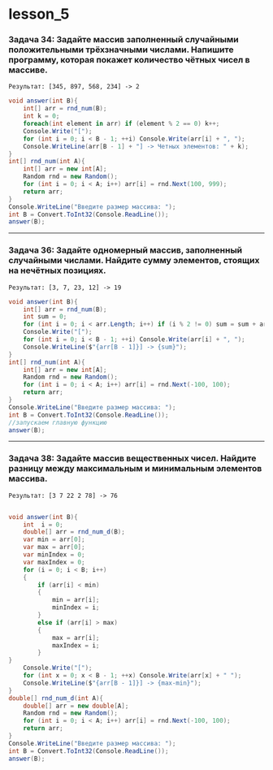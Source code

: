 # lesson_5
###  Задача 34: Задайте массив заполненный случайными положительными трёхзначными числами. Напишите программу, которая покажет количество чётных чисел в массиве.
`Результат: [345, 897, 568, 234] -> 2 `
```csharp
void answer(int B){
    int[] arr = rnd_num(B); 
    int k = 0;
    foreach(int element in arr) if (element % 2 == 0) k++;
    Console.Write("[");
    for (int i = 0; i < B - 1; ++i) Console.Write(arr[i] + ", ");
    Console.WriteLine(arr[B - 1] + "] -> Четных элементов: " + k);
}
int[] rnd_num(int A){
    int[] arr = new int[A];
    Random rnd = new Random();
    for (int i = 0; i < A; i++) arr[i] = rnd.Next(100, 999);
    return arr;
}
Console.WriteLine("Введите размер массива: ");
int B = Convert.ToInt32(Console.ReadLine());
answer(B);
```

------------


###  Задача 36: Задайте одномерный массив, заполненный случайными числами. Найдите сумму элементов, стоящих на нечётных позициях.
`Результат: [3, 7, 23, 12] -> 19`

```csharp
void answer(int B){
    int[] arr = rnd_num(B); 
    int sum = 0;
    for (int i = 0; i < arr.Length; i++) if (i % 2 != 0) sum = sum + arr[i];
    Console.Write("[");
    for (int i = 0; i < B - 1; ++i) Console.Write(arr[i] + ", ");
    Console.WriteLine($"{arr[B - 1]}] -> {sum}");
}
int[] rnd_num(int A){
    int[] arr = new int[A];
    Random rnd = new Random();
    for (int i = 0; i < A; i++) arr[i] = rnd.Next(-100, 100);
    return arr;
}
Console.WriteLine("Введите размер массива: ");
int B = Convert.ToInt32(Console.ReadLine());
//запускаем главную функцию
answer(B);
```

------------


### Задача 38: Задайте массив вещественных чисел. Найдите разницу между максимальным и минимальным элементов массива.

`Результат: [3 7 22 2 78] -> 76`
```csharp

void answer(int B){
    int  i = 0;
    double[] arr = rnd_num_d(B);
    var min = arr[0];
    var max = arr[0];
    var minIndex = 0;
    var maxIndex = 0;
    for (i = 0; i < B; i++)
    {
        if (arr[i] < min)
        {
            min = arr[i];
            minIndex = i;
        }
        else if (arr[i] > max)
        {
            max = arr[i];
            maxIndex = i;
        }
}
    Console.Write("[");
    for (int x = 0; x < B - 1; ++x) Console.Write(arr[x] + " ");
    Console.WriteLine($"{arr[B - 1]}] -> {max-min}");
}
double[] rnd_num_d(int A){
    double[] arr = new double[A];
    Random rnd = new Random();
    for (int i = 0; i < A; i++) arr[i] = rnd.Next(-100, 100);
    return arr;
}
Console.WriteLine("Введите размер массива: ");
int B = Convert.ToInt32(Console.ReadLine());
answer(B);
```
